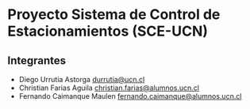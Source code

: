 # Proyecto Sistema de Control de Estacionamientos (SCE-UCN)

## Integrantes

- Diego Urrutia Astorga <durrutia@ucn.cl>
- Christian Farias Aguila <christian.farias@alumnos.ucn.cl>
- Fernando Caimanque Maulen <fernando.caimanque@alumnos.ucn.cl>